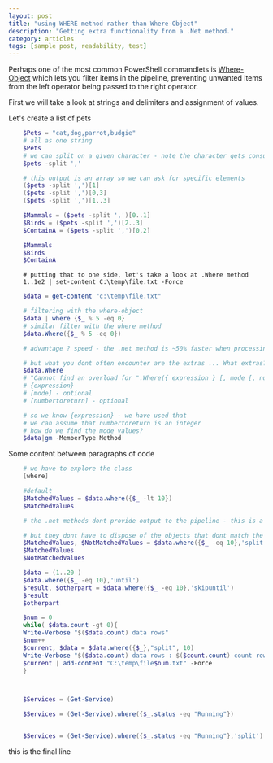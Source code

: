 ```yaml
---
layout: post
title: "using WHERE method rather than Where-Object"
description: "Getting extra functionality from a .Net method."
category: articles
tags: [sample post, readability, test]
---
```


Perhaps one of the most common PowerShell commandlets is [Where-Object](https://docs.microsoft.com/en-us/powershell/module/microsoft.powershell.core/where-object) which lets you filter items in the pipeline, preventing unwanted items from the left operator being passed to the right operator.

First we will take a look at strings and delimiters and assignment of values.

Let's create a list of pets

````powershell
    $Pets = "cat,dog,parrot,budgie"
    # all as one string
    $Pets
    # we can split on a given character - note the character gets consumed in the splitting
    $pets -split ','

    # this output is an array so we can ask for specific elements
    ($pets -split ',')[1]
    ($pets -split ',')[0,3]
    ($pets -split ',')[1..3]

    $Mammals = ($pets -split ',')[0..1]
    $Birds = ($pets -split ',')[2..3]
    $ContainA = ($pets -split ',')[0,2]

    $Mammals
    $Birds
    $ContainA
````

````
    # putting that to one side, let's take a look at .Where method
    1..1e2 | set-content C:\temp\file.txt -Force
````
````powershell
    $data = get-content "c:\temp\file.txt"
````
````powershell
    # filtering with the where-object
    $data | where {$_ % 5 -eq 0}
    # similar filter with the where method
    $data.Where({$_ % 5 -eq 0})
````
````powershell
    # advantage ? speed - the .net method is ~50% faster when processing 1M rows

    # but what you dont often encounter are the extras ... What extras?!
    $data.Where
    # "Cannot find an overload for ".Where({ expression } [, mode [, numberToReturn]])" "
    # {expression}
    # [mode] - optional
    # [numbertoreturn] - optional

    # so we know {expression} - we have used that
    # we can assume that numbertoreturn is an integer
    # how do we find the mode values?
    $data|gm -MemberType Method
````
Some content between paragraphs of code

````powershell
    # we have to explore the class
    [where]

    #default
    $MatchedValues = $data.where({$_ -lt 10})
    $MatchedValues

    # the .net methods dont provide output to the pipeline - this is a fundamental difference for .foreach, .where, etc

    # but they dont have to dispose of the objects that dont match the where filter
    $MatchedValues, $NotMatchedValues = $data.where({$_ -eq 10},'split')
    $MatchedValues
    $NotMatchedValues
````

````powershell
    $data = (1..20 )
    $data.where({$_ -eq 10},'until')
    $result, $otherpart = $data.where({$_ -eq 10},'skipuntil')
    $result
    $otherpart
````

````powershell
    $num = 0
    while( $data.count -gt 0){
    Write-Verbose "$($data.count) data rows"
    $num++
    $current, $data = $data.where({$_},"split", 10)
    Write-Verbose "$($data.count) data rows : $($count.count) count rows"
    $current | add-content "C:\temp\file$num.txt" -Force
    }



    $Services = (Get-Service)

    $Services = (Get-Service).where({$_.status -eq "Running"})


    $Services = (Get-Service).where({$_.status -eq "Running"},'split')
````

this is the final line